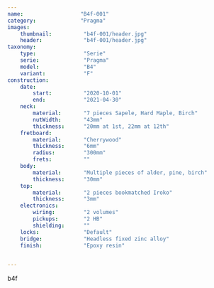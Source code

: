 ```yaml
---
name:                  "B4f-001"
category:              "Pragma"
images:
    thumbnail:          "b4f-001/header.jpg"
    header:             "b4f-001/header.jpg"
taxonomy:
    type:               "Serie"
    serie:              "Pragma"
    model:              "B4"
    variant:            "F"
construction:
    date:
        start:          "2020-10-01"
        end:            "2021-04-30"
    neck:
        material:       "7 pieces Sapele, Hard Maple, Birch"
        nutWidth:       "43mm"
        thickness:      "20mm at 1st, 22mm at 12th"
    fretboard:
        material:       "Cherrywood"
        thickness:      "6mm"  
        radius:         "300mm"
        frets:          ""
    body:
        material:       "Multiple pieces of alder, pine, birch"
        thickness:      "30mm"
    top:
        material:       "2 pieces bookmatched Iroko"
        thickness:      "3mm"
    electronics:
        wiring:         "2 volumes"
        pickups:        "2 HB"
        shielding:      ""
    locks:              "Default"
    bridge:             "Headless fixed zinc alloy"
    finish:             "Epoxy resin"

        
---
```


b4f